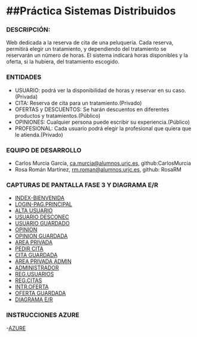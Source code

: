 ##Práctica Sistemas Distribuidos
=

### DESCRIPCIÓN:
Web dedicada a la reserva de cita de una peluquería. Cada reserva, permitirá elegir un tratamiento, y dependiendo del tratamiento se reservarán un número de horas. El sistema indicará horas disponibles y la oferta, si la hubiera, del tratamiento escogido.


### ENTIDADES
- USUARIO: podrá ver la disponibilidad de horas y reservar en su caso.(Privada)
- CITA: Reserva de cita para un tratamiento.(Privado)
- OFERTAS y DESCUENTOS: Se harán descuentos en diferentes productos y tratamientos.(Público)
- OPINIONES: Cualquier persona puede escribir su experiencia.(Público)
- PROFESIONAL: Cada usuario podrá elegir la profesional que quiera que le atienda.(Privado)


### EQUIPO DE DESARROLLO
- Carlos Murcia García, ca.murcia@alumnos.urjc.es, github:CarlosMurcia
- Rosa Román Martínez, rm.roman@alumnos.urjc.es, github: RosaRM


### CAPTURAS DE PANTALLA FASE 3 Y DIAGRAMA E/R

- [INDEX-BIENVENIDA](https://github.com/CarlosMurcia/Sistemas-Distribuidos/blob/master/Desarrollo/Imagenes/index.jpg)
- [LOGIN-PAG.PRINCIPAL](https://github.com/CarlosMurcia/Sistemas-Distribuidos/blob/master/Desarrollo/Imagenes/login.jpg)
- [ALTA USUARIO](https://github.com/CarlosMurcia/Sistemas-Distribuidos/blob/master/Desarrollo/Imagenes/Alta%20usuario.jpg)
- [USUARIO DESCONEC](https://github.com/CarlosMurcia/SistemasDistribuidos/blob/master/Desarrollo/Imagenes/Usuario%20Desconectado.jpg)
- [USUARIO GUARDADO](https://github.com/CarlosMurcia/Sistemas-Distribuidos/blob/master/Desarrollo/Imagenes/Usuario%20guardado.jpg)
- [OPINION](https://github.com/CarlosMurcia/Sistemas-Distribuidos/blob/master/Desarrollo/Imagenes/Opinion.jpg)
- [OPINION GUARDADA](https://github.com/CarlosMurcia/Sistemas-Distribuidos/blob/master/Desarrollo/Imagenes/Opinion%20guardada.jpg)
- [AREA PRIVADA](https://github.com/CarlosMurcia/Sistemas-Distribuidos/blob/master/Desarrollo/Imagenes/Area%20privada.jpg)
- [PEDIR CITA](https://github.com/CarlosMurcia/Sistemas-Distribuidos/blob/master/Desarrollo/Imagenes/Pedir%20cita.jpg)
- [CITA GUARDADA](https://github.com/CarlosMurcia/Sistemas-Distribuidos/blob/master/Desarrollo/Imagenes/Cita%20guardada.jpg)
- [AREA PRIVADA ADMIN](https://github.com/CarlosMurcia/Sistemas-Distribuidos/blob/master/Desarrollo/Imagenes/Area%20privada%20admin.jpg)
- [ADMINISTRADOR](https://github.com/CarlosMurcia/Sistemas-Distribuidos/blob/master/Desarrollo/Imagenes/Administrador.jpg)
- [REG.USUARIOS](https://github.com/CarlosMurcia/Sistemas-Distribuidos/blob/master/Desarrollo/Imagenes/Registro%20de%20usuarios.jpg)
- [REG.CITAS](https://github.com/CarlosMurcia/Sistemas-Distribuidos/blob/master/Desarrollo/Imagenes/Registro%20de%20citas.jpg)
- [INTR.OFERTA](https://github.com/CarlosMurcia/Sistemas-Distribuidos/blob/master/Desarrollo/Imagenes/Introducir%20oferta.jpg)
- [OFERTA GUARDADA](https://github.com/CarlosMurcia/Sistemas-Distribuidos/blob/master/Desarrollo/Imagenes/Oferta%20guardada.jpg)
- [DIAGRAMA E/R](https://github.com/CarlosMurcia/Sistemas-Distribuidos/blob/master/Desarrollo/Imagenes/Diagrama%20ER.jpg)

### INSTRUCCIONES AZURE

-[AZURE](https://github.com/CarlosMurcia/Sistemas-Distribuidos/blob/master/Instrucciones%20despliegue%20Azure.pdf)
